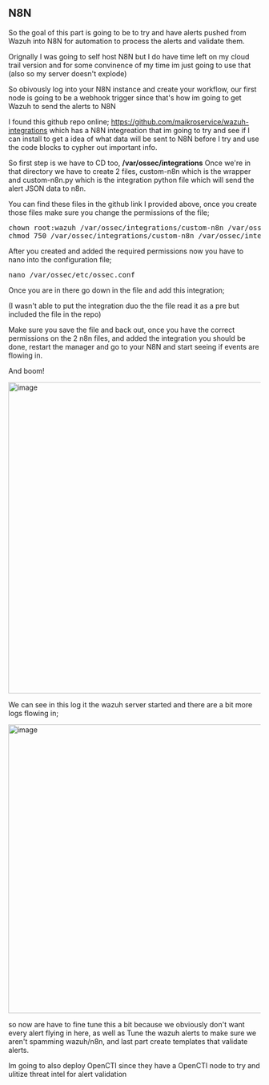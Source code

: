 ## N8N

So the goal of this part is going to be to try and have alerts pushed from Wazuh into N8N for automation to process the alerts and validate them.

Orignally I was going to self host N8N but I do have time left on my cloud trail version and for some convinence of my time im just going to use that (also so my server doesn't explode)

So obivously log into your N8N instance and create your workflow, our first node is going to be a webhook trigger since that's how im going to get Wazuh to send the alerts to N8N

I found this github repo online; https://github.com/maikroservice/wazuh-integrations which has a N8N integreation that im going to try and see if I can install to get a idea of what data will be sent to 
N8N before I try and use the code blocks to cypher out important info.

So first step is we have to CD too, **/var/ossec/integrations**
Once we're in that directory we have to create 2 files, custom-n8n which is the wrapper and custom-n8n.py which is the integration python file which will send the alert JSON data to n8n.

You can find these files in the github link I provided above, once you create those files make sure you change the permissions of the file;

<pre>
chown root:wazuh /var/ossec/integrations/custom-n8n /var/ossec/integrations/custom-n8n.py
chmod 750 /var/ossec/integrations/custom-n8n /var/ossec/integrations/custom-n8n.py
</pre>

After you created and added the required permissions now you have to nano into the configuration file;

<pre>nano /var/ossec/etc/ossec.conf</pre>

Once you are in there go down in the file and add this integration;

(I wasn't able to put the integration duo the the file read it as a pre but included the file in the repo)


Make sure you save the file and back out, once you have the correct permissions on the 2 n8n files, and added the integration you should be done, restart the manager and go to your N8N and start seeing if events are flowing in.

And boom!

<img width="1360" height="621" alt="image" src="https://github.com/user-attachments/assets/53f72a96-4c2b-44ec-932f-8046bc5ef162" />

We can see in this log it the wazuh server started and there are a bit more logs flowing in;

<img width="1128" height="576" alt="image" src="https://github.com/user-attachments/assets/ec5065b7-f99d-4d60-a4ca-b7bc600be1ca" />

so now are have to fine tune this a bit because we obviously don't want every alert flying in here, as well as Tune the wazuh alerts to make sure we aren't spamming wazuh/n8n, and last part create templates that validate alerts.

Im going to also deploy OpenCTI since they have a OpenCTI node to try and ulitize threat intel for alert validation
